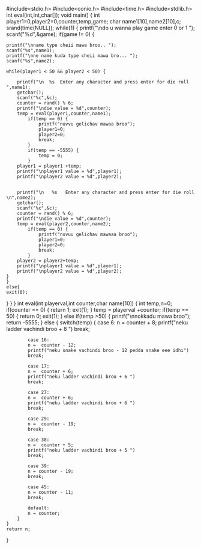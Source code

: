 #include<stdio.h>
#include<conio.h>
#include<time.h>
#include<stdlib.h>
int eval(int,int,char[]);
void main() {
	int player1=0,player2=0,counter,temp,game;
	char name1[10],name2[10],c;
	srand(time(NULL));
	while(1) {
	printf("\ndo u wanna play game enter 0 or 1 ");
	scanf("%d",&game);
	if(game != 0) {

	printf("\nname type cheii mawa broo.. ");
	scanf("%s",name1);
	printf("\nne name kuda type cheii mawa bro... "); 
	scanf("%s",name2);

	while(player1 < 50 && player2 < 50) {

        printf("\n  %s  Enter any character and press enter for die roll ",name1);
        getchar();
        scanf("%c",&c);
		counter = rand() % 6;
		printf("\ndie value = %d",counter); 
		temp = eval(player1,counter,name1);
			if(temp == 0) {
			    printf("nuvvu gelichav mawaa broo");
				player1=0;
				player2=0;
				break;
			}
			if(temp == -5555) {
			    temp = 0;
			}
		player1 = player1 +temp;
		printf("\nplayer1 value = %d",player1);
		printf("\nplayer2 value = %d",player2);


		printf("\n   %s   Enter any character and press enter for die roll \n",name2);
		getchar();
		scanf("%c",&c);
		counter = rand() % 6;
		printf("\ndie value = %d",counter);
		temp = eval(player2,counter,name2);
			if(temp == 0) {
			    printf("nuvuu gelichav mawaaa broo");
				player1=0;
				player2=0;
				break;
			}
		player2 = player2+temp;
		printf("\nplayer1 value = %d",player1);
		printf("\nplayer2 value = %d",player2);
	}
	}
	else{
	exit(0);
}
}
}
int eval(int playerval,int counter,char name[10]) {
	int temp,n=0;
	if(counter == 0) {
	    return 1;
	    exit(1);
	}
	temp = playerval +counter;
	if(temp == 50) {
		return 0;
		exit(1);
	}
	else if(temp >50) {
		printf("\nnokkadu mawa broo");
		return -5555;
		}
	else {
		switch(temp) {
			case 6:
			n = counter + 8;
			printf("neku ladder vachindi broo + 8 ")
			break;

			case 16:
			n =  counter - 12;
			printf("neku snake vachindi broo - 12 pedda snake eee idhi")
			break;
			
			case 17:
			n =  counter + 6;
			printf("neku ladder vachindi broo + 6 ")
			break;
			
			case 27:
			n =  counter + 6;
			printf("neku ladder vachindi broo + 6 ")
			break;

			case 29:
			n =  counter - 19;
			break;

			case 38:
			n =  counter + 5;
			printf("neku ladder vachindi broo + 5 ")
			break;

			case 39:
			n = counter - 19;
			break;

			case 45:
			n = counter - 11;
			break;
			
			default:
			n = counter;
		}
	}
	return n;
}
